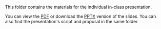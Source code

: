 This folder contains the materials for the individual in-class presentation.

You can view the [PDF](https://github.com/XSeanU/RobotaPsyche/blob/main/Individual%20Presentation/Power%20of%20the%20Mass.pdf) or download the [PPTX](https://github.com/XSeanU/RobotaPsyche/blob/main/Individual%20Presentation/Power%20of%20the%20Mass.pptx) version of the slides. You can also find the presentation's script and proposal in the same folder.
